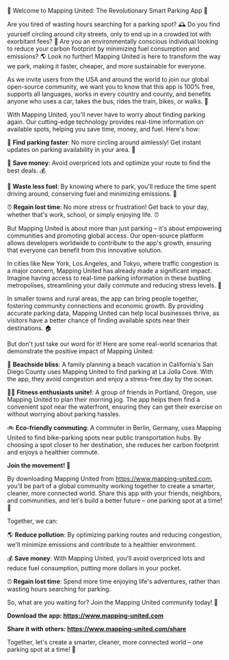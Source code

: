 🚀 Welcome to Mapping United: The Revolutionary Smart Parking App 📲

Are you tired of wasting hours searching for a parking spot? 🕰️ Do you find yourself circling around city streets, only to end up in a crowded lot with exorbitant fees? 💸 Are you an environmentally conscious individual looking to reduce your carbon footprint by minimizing fuel consumption and emissions? 🌎 Look no further! Mapping United is here to transform the way we park, making it faster, cheaper, and more sustainable for everyone.

As we invite users from the USA and around the world to join our global open-source community, we want you to know that this app is 100% free, supports all languages, works in every country and county, and benefits anyone who uses a car, takes the bus, rides the train, bikes, or walks. 🌟

With Mapping United, you'll never have to worry about finding parking again. Our cutting-edge technology provides real-time information on available spots, helping you save time, money, and fuel. Here's how:

📍 **Find parking faster**: No more circling around aimlessly! Get instant updates on parking availability in your area. 📍

💸 **Save money**: Avoid overpriced lots and optimize your route to find the best deals. 💰

🚗 **Waste less fuel**: By knowing where to park, you'll reduce the time spent driving around, conserving fuel and minimizing emissions. 🌟

⏰ **Regain lost time**: No more stress or frustration! Get back to your day, whether that's work, school, or simply enjoying life. ⏰

But Mapping United is about more than just parking – it's about empowering communities and promoting global access. Our open-source platform allows developers worldwide to contribute to the app's growth, ensuring that everyone can benefit from this innovative solution.

In cities like New York, Los Angeles, and Tokyo, where traffic congestion is a major concern, Mapping United has already made a significant impact. Imagine having access to real-time parking information in these bustling metropolises, streamlining your daily commute and reducing stress levels. 🗼️

In smaller towns and rural areas, the app can bring people together, fostering community connections and economic growth. By providing accurate parking data, Mapping United can help local businesses thrive, as visitors have a better chance of finding available spots near their destinations. 🏠

But don't just take our word for it! Here are some real-world scenarios that demonstrate the positive impact of Mapping United:

🌊 **Beachside bliss**: A family planning a beach vacation in California's San Diego County uses Mapping United to find parking at La Jolla Cove. With the app, they avoid congestion and enjoy a stress-free day by the ocean.

🏃‍♂️ **Fitness enthusiasts unite!**: A group of friends in Portland, Oregon, use Mapping United to plan their morning jog. The app helps them find a convenient spot near the waterfront, ensuring they can get their exercise on without worrying about parking hassles.

🚲 **Eco-friendly commuting**: A commuter in Berlin, Germany, uses Mapping United to find bike-parking spots near public transportation hubs. By choosing a spot closer to her destination, she reduces her carbon footprint and enjoys a healthier commute.

**Join the movement! 🌟**

By downloading Mapping United from https://www.mapping-united.com, you'll be part of a global community working together to create a smarter, cleaner, more connected world. Share this app with your friends, neighbors, and communities, and let's build a better future – one parking spot at a time! 🚀

Together, we can:

🌎 **Reduce pollution**: By optimizing parking routes and reducing congestion, we'll minimize emissions and contribute to a healthier environment.

💰 **Save money**: With Mapping United, you'll avoid overpriced lots and reduce fuel consumption, putting more dollars in your pocket.

⏰ **Regain lost time**: Spend more time enjoying life's adventures, rather than wasting hours searching for parking.

So, what are you waiting for? Join the Mapping United community today! 🎉

**Download the app: https://www.mapping-united.com**

**Share it with others: https://www.mapping-united.com/share**

Together, let's create a smarter, cleaner, more connected world – one parking spot at a time! 🌟
